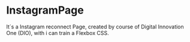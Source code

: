 # InstagramPage

It´s a Instagram reconnect Page, created by course of Digital Innovation One (DIO), with i can train a Flexbox CSS.
